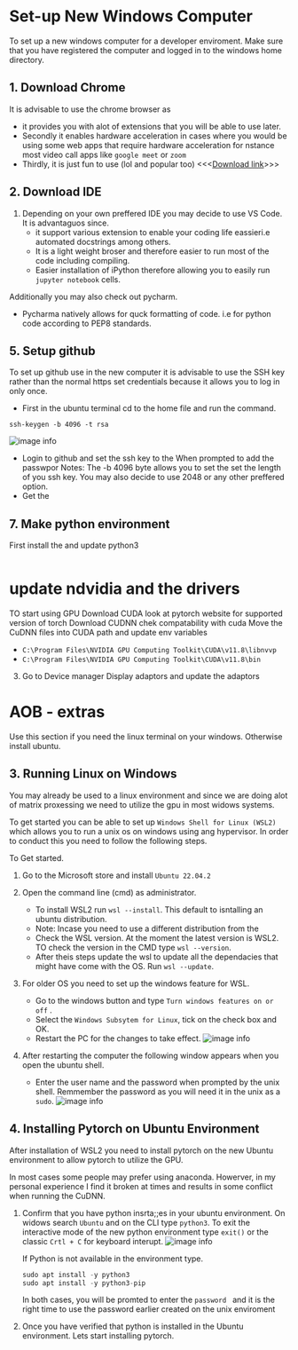 # Set-up New Windows Computer

To set up a new windows computer for a developer enviroment.
Make sure that you have registered the computer and logged in to the windows home directory.

## 1. Download Chrome 
It is advisable to use the chrome browser as 
- it provides you with alot of extensions that you will be able to use later. 
- Secondly it enables hardware acceleration in cases where you would be using some web apps that require hardware acceleration for nstance most video call apps like ```google meet``` or ```zoom```
- Thirdly, it is just fun to use (lol and popular too)
<<<[Download link](https://www.google.com/chrome/?brand=CHBD&brand=CHBD&gclid=EAIaIQobChMI_ZCO57S6gAMVIG0PAh3fnw6zEAAYASABEgLw8fD_BwE&gclsrc=aw.ds)>>>

## 2. Download IDE
1. Depending on your own preffered IDE you may decide to use VS Code.
It is advantaguos since. 
    - it support various extension to enable your coding life eassieri.e automated docstrings among others.
    - It is a light weight broser and therefore easier to run most of the code including compiling.
    - Easier installation of iPython therefore allowing you to easily run ```jupyter notebook``` cells.

Additionally you may also check out pycharm.
- Pycharma natively allows for quck formatting of code. i.e for python code according to PEP8 standards. 



## 5. Setup github
To set up github use in the new computer it is advisable to use the SSH key rather than the normal https set credentials because it allows you to log in only once.
- First in the ubuntu terminal cd to the home file and run the command.
```
ssh-keygen -b 4096 -t rsa
```
![image info](./assets/ssh.png)
- Login to github and set the ssh key to the 
When prompted to add the passwpor 
Notes: The -b 4096 byte allows you to set the set the length of you ssh key. You may also decide to use 2048 or any other preffered option.
- Get the 


## 7. Make python environment 
First install the and update python3

```sudo apt update
```

# update ndvidia and the drivers
TO start using GPU
Download CUDA look at pytorch website for supported version of torch
Download CUDNN chek compatability with cuda
Move the CuDNN files into CUDA path and update env variables
- `C:\Program Files\NVIDIA GPU Computing Toolkit\CUDA\v11.8\libnvvp`
- `C:\Program Files\NVIDIA GPU Computing Toolkit\CUDA\v11.8\bin`
3. Go to Device manager Display adaptors and update the adaptors


# AOB - extras
Use this section if you need the linux terminal on your windows. Otherwise install ubuntu.

## 3. Running Linux on Windows
You may already be used to a linux environment and since we are doing alot of matrix proxessing we need to utilize the gpu in most widows systems.

To get started you can be able to set up ```Windows Shell for Linux (WSL2)``` which allows you to run a unix os on windows using ang hypervisor. 
In order to conduct this you need to follow the following steps. 

To Get started.
1. Go to the Microsoft store and install ```Ubuntu 22.04.2``` 
2. Open the command line (cmd) as administrator.
    - To install WSL2 run ``wsl --install``. This default to isntalling an ubuntu distribution.
    - Note: Incase you need to use a different distribution from the 
    - Check the WSL version. At the moment the latest version is WSL2. TO check the version in the CMD type ```wsl --version```.
    - After theis steps update the wsl to update all the dependacies that might have come with the OS. Run ```wsl --update```.
3. For older OS you need to set up the windows feature for WSL. 
    - Go to the windows button and type ```Turn windows features on or off``` .
    - Select the ```Windows Subsytem for Linux```, tick on the check box and OK.
    - Restart the PC for the changes to take effect. ![image info](./assets/wsl.png)

3. After restarting the computer the following window appears when you open the ubuntu shell.
    - Enter the user name and the password when prompted by the unix shell. Remmember the password as you will need it in the unix as a ```sudo```.
    ![image info](./assets/ubuntu1.png)

## 4. Installing Pytorch on Ubuntu Environment
After installation of WSL2 you need to install pytorch on the new Ubuntu environment to allow pytorch to utilize the GPU.

In most cases some people may prefer using anaconda. Howerver, in my personal experience I find it broken at times and results in some conflict when running the CuDNN.

1. Confirm that you have python insrta;;es in your ubuntu  environment. On widows search ```Ubuntu``` and on the CLI type ```python3```.  To exit the interactive mode of the new python environment type ```exit()``` or the classic ```Crtl + C``` for keyboard interupt. 
![image info](./assets/ubuntu1.png)

    If Python is not available in the environment type.
    ```py
    sudo apt install -y python3
    sudo apt install -y python3-pip
    ```
    In both cases, you will be promted to enter the ```password ``` and it is the right time to use the password earlier created on the unix enviroment
2. Once you have verified that python is installed in the Ubuntu environment. Lets start installing pytorch.